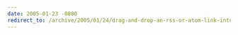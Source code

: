 ```yaml
---
date: 2005-01-23 -0800
redirect_to: /archive/2005/01/24/drag-and-drop-an-rss-or-atom-link-into-rss-bandit.aspx/
---
```

